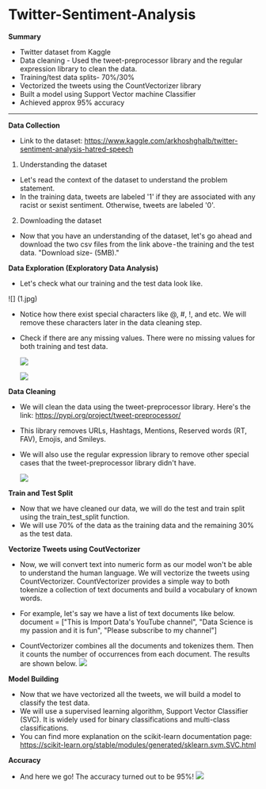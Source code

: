 # Twitter-Sentiment-Analysis

**Summary**
- Twitter dataset from Kaggle
- Data cleaning - Used the tweet-preprocessor library and the regular expression library to clean the data.
- Training/test data splits- 70%/30%
- Vectorized the tweets using the CountVectorizer library
- Built a model using Support Vector machine Classifier
- Achieved approx 95% accuracy

-------------------------------------------------------------------------------------------------------

**Data Collection**

- Link to the dataset: https://www.kaggle.com/arkhoshghalb/twitter-sentiment-analysis-hatred-speech

1. Understanding the dataset
 - Let's read the context of the dataset to understand the problem statement. 
 - In the training data, tweets are labeled '1' if they are associated with any racist or sexist sentiment. Otherwise, tweets are labeled '0'. 
2. Downloading the dataset
 - Now that you have an understanding of the dataset, let's go ahead and download the two csv files from the link above - the training and the test data. "Download size- (5MB)."

**Data Exploration (Exploratory Data Analysis)**
- Let's check what our training and the test data look like.
 
 ![] (1.jpg)

- Notice how there exist special characters like @, #, !, and etc. We will remove these characters later in the data cleaning step. 
- Check if there are any missing values. There were no missing values for both training and test data.

  ![](/images/2..png)
  
  ![](/images/3.png)
  
**Data Cleaning**
- We will clean the data using the tweet-preprocessor library. Here's the link: https://pypi.org/project/tweet-preprocessor/
- This library removes URLs, Hashtags, Mentions, Reserved words (RT, FAV), Emojis, and Smileys.
- We will also use the regular expression library to remove other special cases that the tweet-preprocessor library didn't have.
  
  ![](/images/4.png)
  
**Train and Test Split**
- Now that we have cleaned our data, we will do the test and train split using the train_test_split function.
- We will use 70% of the data as the training data and the remaining 30% as the test data.

**Vectorize Tweets using CoutVectorizer**
- Now, we will convert text into numeric form as our model won't be able to understand the human language. We will vectorize the tweets using CountVectorizer. CountVectorizer provides a simple way to both tokenize a collection of text documents and build a vocabulary of known words. 
- For example, let's say we have a list of text documents like below.
  document = ["This is Import Data's YouTube channel",
            "Data Science is my passion and it is fun",
            "Please subscribe to my channel"]
            
- CountVectorizer combines all the documents and tokenizes them. Then it counts the number of occurrences from each document. The results are shown below.
  ![](/images/5.png)
            
**Model Building**
- Now that we have vectorized all the tweets, we will build a model to classify the test data. 
- We will use a supervised learning algorithm, Support Vector Classifier (SVC). It is widely used for binary classifications and multi-class classifications.
- You can find more explanation on the scikit-learn documentation page: https://scikit-learn.org/stable/modules/generated/sklearn.svm.SVC.html

**Accuracy**
- And here we go! The accuracy turned out to be 95%!
![](/images/6.png)



